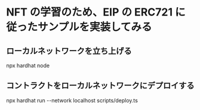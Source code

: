# NFT の学習のため、EIP の ERC721 に従ったサンプルを実装してみる

## ローカルネットワークを立ち上げる

npx hardhat node

## コントラクトをローカルネットワークにデプロイする

npx hardhat run --network localhost scripts/deploy.ts
